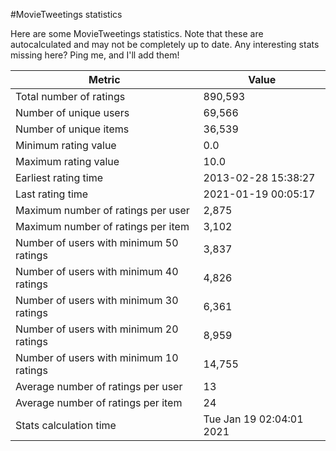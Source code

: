 #MovieTweetings statistics

Here are some MovieTweetings statistics. Note that these are autocalculated and may not be completely up to date. Any interesting stats missing here? Ping me, and I'll add them!

Metric | Value
--- | ---
Total number of ratings                 | 890,593
Number of unique users                  | 69,566
Number of unique items                  | 36,539
Minimum rating value                    | 0.0
Maximum rating value                    | 10.0
Earliest rating time                    | 2013-02-28 15:38:27
Last rating time                        | 2021-01-19 00:05:17
Maximum number of ratings per user      | 2,875
Maximum number of ratings per item      | 3,102
Number of users with minimum 50 ratings | 3,837
Number of users with minimum 40 ratings | 4,826
Number of users with minimum 30 ratings | 6,361
Number of users with minimum 20 ratings | 8,959
Number of users with minimum 10 ratings | 14,755
Average number of ratings per user      | 13
Average number of ratings per item      | 24
Stats calculation time                  | Tue Jan 19 02:04:01 2021


